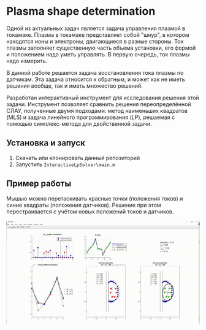 # Plasma shape determination

Одной из актуальных задач является задача управления плазмой в токамаке.  Плазма в токамаке представляет собой "шнур", в котором находятся ионы и электроны, двигающиеся в разные стороны. Ток плазмы заполняет существенную часть объема установки, его формой и положением надо уметь управлять. В первую очередь, ток плазмы надо измерить.

В данной работе решается задача восстановления тока плазмы по датчикам. Эта задача относится к обратным, и может как не иметь решения вообще, так и иметь множество решений.

Разработан интерактивный инструмент для исследования решения этой задачи. Инструмент позволяет сравнить решения переопределённой СЛАУ, полученные двумя подходами: метод наименьших квадратов (MLS) и задача линейного программирования (LP), решаемая с помощью симплекс-метода для двойственной задачи.

## Установка и запуск 

1. Скачать или клонировать данный репозиторий
2. Запустить `InteractiveLpSolver\main.m`

## Пример работы

Мышью можно перетаскивать красные точки (положения токов) и синие квадраты (положения датчиков). Решение при этом перестраивается с учётом новых положений токов и датчиков.


![](https://github.com/Nikitagritsaenko/Plasma-shape-determination/blob/master/interactive.gif)
